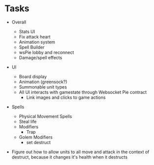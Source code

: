 # Tasks

- Overall

  - Stats UI
  - Fix attack heart
  - Animation system
  - Spell Builder
  - wsPie lobby and reconnect
  - Damage/spell effects

- UI

  - Board display
  - Animation (greensock?)
  - Summonable unit types
  - All UI interacts with gamestate through Websocket Pie contract
    - Link images and clicks to game actions

- Spells

  - Physical Movement Spells
  - Steal life
  - Modifiers
    - Trap
  - Golem Modifiers
    - set destruct

- Figure out how to allow units to all move and attack in the context of destruct, because it changes it's health when it destructs
